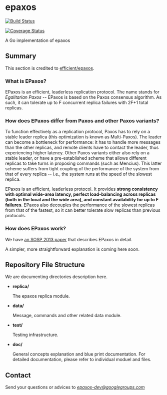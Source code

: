 epaxos
======
[![Build Status](https://drone.io/github.com/go-distributed/epaxos/status.png)](https://drone.io/github.com/go-distributed/epaxos/latest)

[![Coverage Status](https://coveralls.io/repos/go-distributed/epaxos/badge.png?branch=master)](https://coveralls.io/r/go-distributed/epaxos?branch=master)

A Go implementation of epaxos

Summary
------
This section is credited to [efficient/epaxos](https://github.com/efficient/epaxos).

### What is EPaxos?


EPaxos is an efficient, leaderless replication protocol. The name stands for *Egalitarian Paxos* -- EPaxos is based
on the Paxos consensus algorithm. As such, it can tolerate up to F concurrent replica failures with 2F+1 total replicas.

### How does EPaxos differ from Paxos and other Paxos variants?

To function effectively as a replication protocol, Paxos has to rely on a stable leader replica (this optimization is known as Multi-Paxos). The leader can become a bottleneck for performance: it has to handle more messages than the other replicas, and remote clients have to contact the leader, thus experiencing higher latency. Other Paxos variants either also rely on a stable leader, or have a pre-established scheme that allows different replicas to take turns in proposing commands (such as Mencius). This latter scheme
suffers from tight coupling of the performance of the system from that of every replica -- i.e., the system runs at the speed of the slowest replica.

EPaxos is an efficient, leaderless protocol. It provides **strong consistency with optimal wide-area latency, perfect load-balancing across replicas (both in the local and the wide area), and constant availability for up to F failures**. EPaxos also decouples the performance of the slowest replicas from that of the fastest, so it can better tolerate slow replicas than previous protocols.

### How does EPaxos work?

We have [an SOSP 2013 paper](http://dl.acm.org/ft_gateway.cfm?id=2517350&ftid=1403953&dwn=1) that describes EPaxos in detail.

A simpler, more straightforward explanation is coming here soon.


Repository File Structure
------

We are documenting directories description here.

* **replica/**

  The epaxos replica module.

* **data/**

  Message, commands and other related data module.

* **test/**

  Testing infrastructure.

* **doc/**

  General concepts explanation and blue print documentation.
  For detailed documentation, please refer to individual moduel and files.

Contact
------
Send your questions or advices to *epaxos-dev@googlegroups.com*
